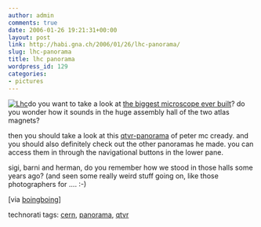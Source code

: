 ```yaml
---
author: admin
comments: true
date: 2006-01-26 19:21:31+00:00
layout: post
link: http://habi.gna.ch/2006/01/26/lhc-panorama/
slug: lhc-panorama
title: lhc panorama
wordpress_id: 129
categories:
- pictures
---
```



[![Lhc](http://habi.gna.ch/blog/images/lhc-tm.jpg)](http://habi.gna.ch/blog/images/lhc.jpg)do you want to take a look at [the biggest microscope ever built](http://en.wikipedia.org/wiki/LHC)? do you wonder how it sounds in the huge assembly hall of the two atlas magnets?
  
then you should take a look at this [qtvr-panorama](http://www.petermccready.com/portfolio/05091901.html) of peter mc cready. and you should also definitely check out the other panoramas he made. you can access them in through the navigational buttons in the lower pane.



sigi, barni and herman, do you remember how we stood in those halls some years ago? (and seen some really weird stuff going on, like those photographers for .... :-)



[via [boingboing](http://www.boingboing.net/2005/11/25/qtvr_of_large_hadron.html)]





technorati tags: [cern](http://www.technorati.com/tag/cern), [panorama](http://www.technorati.com/tag/panorama), [qtvr](http://www.technorati.com/tag/qtvr)
